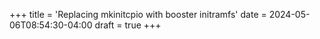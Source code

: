 +++
title = 'Replacing mkinitcpio with booster initramfs'
date = 2024-05-06T08:54:30-04:00
draft = true
+++
